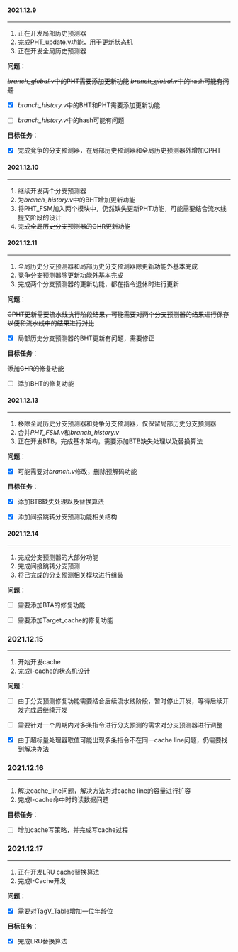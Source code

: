 #### 2021.12.9

---

1. 正在开发局部历史预测器
2. 完成PHT_update.v功能，用于更新状态机
3. 正在开发全局历史预测器



**问题**：

~~*branch_global.v*中的PHT需要添加更新功能~~ 
~~*branch_global.v*中的hash可能有问题~~ 
- [x] *branch_history.v*中的BHT和PHT需要添加更新功能
- [ ] *branch_history.v*中的hash可能有问题



**目标任务**：

- [x] 完成竞争的分支预测器，在局部历史预测器和全局历史预测器外增加CPHT



#### 2021.12.10

---

1. 继续开发两个分支预测器
2. 为*branch_history.v*中的BHT增加更新功能
3. 将PHT_FSM加入两个模块中，仍然缺失更新PHT功能，可能需要结合流水线提交阶段的设计
4. ~~完成全局历史分支预测器的GHR更新功能~~



#### 2021.12.11

---

1. 全局历史分支预测器和局部历史分支预测器除更新功能外基本完成
2. 竞争分支预测器除更新功能外基本完成
3. 完成两个分支预测器的更新功能，都在指令退休时进行更新



**问题**：

~~CPHT更新需要流水线执行阶段结果，可能需要对两个分支预测器的结果进行保存以便和流水线中的结果进行对比~~

- [x] 局部历史分支预测器的BHT更新有问题，需要修正



**目标任务**：

~~添加GHR的修复功能~~
- [ ] 添加BHT的修复功能



#### 2021.12.13

---

1. 移除全局历史分支预测器和竞争分支预测器，仅保留局部历史分支预测器
2. 合并*PHT_FSM.v*和*branch_history.v*
3. 正在开发BTB，完成基本架构，需要添加BTB缺失处理以及替换算法



**问题**：

- [x] 可能需要对*branch.v*修改，删除预解码功能



**目标任务**：

- [x] 添加BTB缺失处理以及替换算法
- [x] 添加间接跳转分支预测功能相关结构



#### 2021.12.14

---

1. 完成分支预测器的大部分功能
2. 完成间接跳转分支预测
3. 将已完成的分支预测相关模块进行组装



**问题**：

- [ ] 需要添加BTA的修复功能
- [ ] 需要添加Target_cache的修复功能



### 2021.12.15

---

1. 开始开发cache
2. 完成I-cache的状态机设计


**问题**：

- [ ] 由于分支预测修复功能需要结合后续流水线阶段，暂时停止开发，等待后续开发完成后继续开发
- [ ] 需要针对一个周期内对多条指令进行分支预测的需求对分支预测器进行调整
- [x] 由于超标量处理器取值可能出现多条指令不在同一cache line问题，仍需要找到解决办法



### 2021.12.16

---

1. 解决cache_line问题，解决方法为对cache line的容量进行扩容
2. 完成I-cache命中时的读数据问题


**目标任务**：

- [ ] 增加cache写策略，并完成写cache过程



### 2021.12.17

---

1. 正在开发LRU cache替换算法
2. 完成I-Cache开发

**问题**：

- [x] 需要对TagV_Table增加一位年龄位

**目标任务**：

- [x] 完成LRU替换算法
